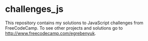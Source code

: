 # challenges_js

This repository contains my solutions to JavaScript challenges from FreeCodeCamp. To see other projects and solutions go to http://www.freecodecamp.com/egrebenyuk.
